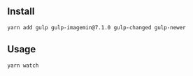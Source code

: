 ## Install

```sh
yarn add gulp gulp-imagemin@7.1.0 gulp-changed gulp-newer
```

## Usage

```sh
yarn watch
```